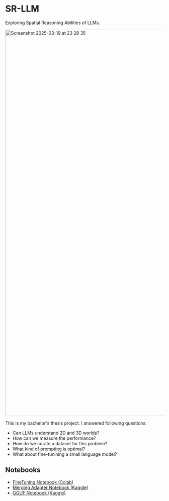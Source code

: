 # SR-LLM

Exploring Spatial Reasoning Abilities of LLMs. 

<img width="1230" alt="Screenshot 2025-03-19 at 23 28 35" src="https://github.com/user-attachments/assets/6571796d-94b2-4454-b2f9-c293b5acb856" />

This is my bachelor's thesis project. I answered following questions:
- Can LLMs understand 2D and 3D worlds?
- How can we measure the performance?
- How do we curate a dataset for this problem?
- What kind of prompting is optimal?
- What about fine-tunining a small language model?


## Notebooks

- [FineTuning Notebook (Colab)](https://colab.research.google.com/drive/1KU9aCMk-DjqGXH7EnaV1Q3wxR1G5fYA2)
- [Merging Adapter Notebook (Kaggle)](https://www.kaggle.com/code/arseniikvachan/sr-llm-merge-adapter-with-base-mistral)
- [GGUF Notebook (Kaggle)](https://www.kaggle.com/code/arseniikvachan/sr-llm-quantize-gguf-mistral)


